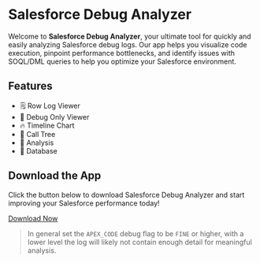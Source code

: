 # Salesforce Debug Analyzer

Welcome to **Salesforce Debug Analyzer**, your ultimate tool for quickly and easily analyzing Salesforce debug logs. Our app helps you visualize code execution, pinpoint performance bottlenecks, and identify issues with SOQL/DML queries to help you optimize your Salesforce environment.

## Features

- 🗒️ Row Log Viewer
- 📝 Debug Only Viewer
- 🔥 Timeline Chart 
- 🌳 Call Tree  
- 🧠 Analysis  
- 💾 Database   


## Download the App

Click the button below to download Salesforce Debug Analyzer and start improving your Salesforce performance today!

[Download Now](#) <!-- Link to the download page or file -->


> In general set the `APEX_CODE` debug flag to be `FINE` or higher, with a lower level the log will likely not contain enough detail for meaningful analysis.
